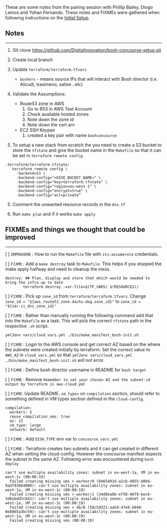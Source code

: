 
These are some notes from the pairing session with Phillip Bailey, Diogo Lemos and Yohan Fernando.
These notes and FIXMEs were gathered when following instructions on the [Initial Setup](https://github.com/DigitalInnovation/bosh-concourse-setup/blob/master/docs/setup.md).

## Notes
----


1. Git clone https://github.com/DigitalInnovation/bosh-concourse-setup.git

2. Create local branch

3. Update `terraform/terraform.tfvars`
    - `boshers` - means source IPs that will interact with Bosh director (i.e. Alicudi, trasimeno, saline ..etc)

4. Validate the Assumptions:
    - Route53 zone in AWS
        1. Go to R53 in AWS Test Account
        2. Check available hosted zones
        3. Note down the zone id
        4. Note down the cert arn
    - EC2 SSH Keypair
        1. created a key pair with name `boshconcourse`

5. To setup a new stack from scratch the you need to create a S3 bucket to store the `tfstate` and give the bucket name in the `Makefile` so that it can be set in `terraform remote config`.  

  ```
  .terraform/terraform.tfstate:
     terraform remote config \
       -backend=S3 \
       -backend-config="<GIVE_BUCKET_NAME>" \
       -backend-config="key=terraform.tfstate" \
       -backend-config="region=eu-west-1" \
       -backend-config="encrypt=true" \
       -backend-config="acl=private”
  ```

5. Comment the unwanted resource records in the `dns.tf`

6. Run `make plan` and if it works `make apply`


## FIXMEs and things we thought that could be improved
---

[ ] `IMPROVEME` : How to run the `Makefile`  file with `sts:assumerole` credentials.

[ ] `FIXME` : Add a `make destroy` task to `Makefile`. This helps if you stopped the make apply halfway and need to cleanup the mess.
```
destroy: ## Plan, display and store that which would be needed to bring the infra up to date
		terraform destroy -var-file=$(TF_VARS) $(RESOURCES)/
```

[ ] `FIXME` : Pick up `zone_id` from `terraform/terraform.tfvars`.
Change `zone_id = "${aws_route53_zone.dachs-dog.zone_id}"` to `zone_id = "${var.ci_dns_zone_id}"`

[ ] `FIXME` : Rather than manually running the following command add that into the `Makefile` as a task. This will pick the correct `tfstate` path  in the respective `.sh` script.
```
yml2env vars/cloud_vars.yml ./bin/make_manifest_bosh-init.sh
```

[ ] `FIXME` : Login to the AWS console and get correct AZ based on the where the subnets were created initially by terraform. Set the correct value to `AWS_AZ` in `cloud_vars.yml` so that
`yml2env vars/cloud_vars.yml ./bin/make_manifest_bosh-init.sh` will not error.

[ ] `FIXME` : Define bosh director username in README for `bosh target`

[ ] `FIXME` : Remove `Remember to set your chosen AZ and the subnet-id output by terraform in aws-cloud.yml`

[ ] `FIXME`: Update README. `vm_types` on `compilation` section, should refer to something defined in VM types section defined in the `cloud-config`.
  ```
  compilation:
    workers: 5
    reuse_compilation_vms: true
    az: z1
    vm_type: large
    network: default
  ```

[ ] `FIXME` : Add `DISK_TYPE` env var to `concourse_vars.yml`


[ ] `FIXME` : Terraform creates two subnets and it can get created in different AZ when setting the cloud-config. However the  concourse manifest expects the subnet  in the same AZ. Following error was encountered during `bosh deploy`

```
can't use multiple availability zones: subnet in eu-west-1a, VM in eu-west-1c (00:00:19)
  Failed creating missing vms > worker/0 (0465491d-a2cb-4855-b804-9ad793664000): can't use multiple availability zones: subnet in eu-west-1a, VM in eu-west-1c (00:00:19)
  Failed creating missing vms > worker/1 (34d8ea0b-ef58-46f8-bec6-3d6ebdd3c642): can't use multiple availability zones: subnet in eu-west-1a, VM in eu-west-1c (00:00:19)
  Failed creating missing vms > db/0 (58c5d321-aa5d-47e0-b848-0e8865a3bc59): can't use multiple availability zones: subnet in eu-west-1a, VM in eu-west-1c (00:00:19)
  Failed creating missing vms (00:00:19)
```
